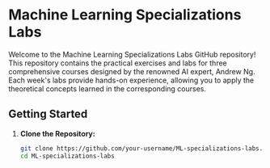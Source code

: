 # Machine Learning Specializations Labs

Welcome to the Machine Learning Specializations Labs GitHub repository! This repository contains the practical exercises and labs for three comprehensive courses designed by the renowned AI expert, Andrew Ng. Each week's labs provide hands-on experience, allowing you to apply the theoretical concepts learned in the corresponding courses.

## Getting Started

1. **Clone the Repository:**
   ```bash
   git clone https://github.com/your-username/ML-specializations-labs.git
   cd ML-specializations-labs
